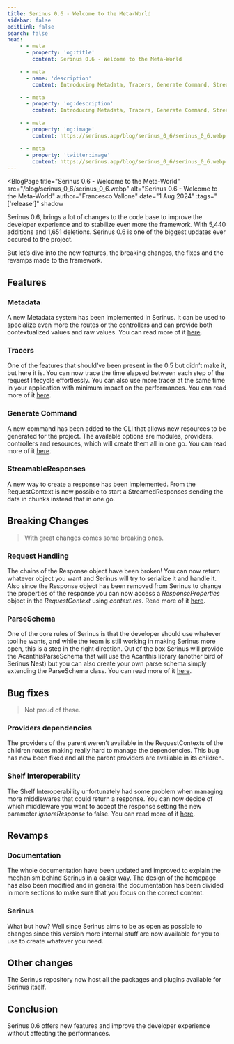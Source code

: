 ```yaml
---
title: Serinus 0.6 - Welcome to the Meta-World
sidebar: false
editLink: false
search: false
head:
    - - meta
      - property: 'og:title'
        content: Serinus 0.6 - Welcome to the Meta-World

    - - meta
      - name: 'description'
        content: Introducing Metadata, Tracers, Generate Command, StreamableResponses, breaking changes, bug fixes, revamps, documentation, and other changes in Serinus 0.6.

    - - meta
      - property: 'og:description'
        content: Introducing Metadata, Tracers, Generate Command, StreamableResponses, breaking changes, bug fixes, revamps, documentation, and other changes in Serinus 0.6.

    - - meta
      - property: 'og:image'
        content: https://serinus.app/blog/serinus_0_6/serinus_0_6.webp

    - - meta
      - property: 'twitter:image'
        content: https://serinus.app/blog/serinus_0_6/serinus_0_6.webp
---
```

<script setup>
	import BlogPage from '../components/blog_page.vue'
</script>

<BlogPage
	title="Serinus 0.6 - Welcome to the Meta-World"
	src="/blog/serinus_0_6/serinus_0_6.webp"
	alt="Serinus 0.6 - Welcome to the Meta-World"
	author="Francesco Vallone"
	date="1 Aug 2024"
  :tags="['release']"
	shadow
>
Serinus 0.6, brings a lot of changes to the code base to improve the developer experience and to stabilize even more the framework. With 5,440 additions and 1,651 deletions. Serinus 0.6 is one of the biggest updates ever occured to the project.

But let’s dive into the new features, the breaking changes, the fixes and the revamps made to the framework.

## Features

### Metadata

A new Metadata system has been implemented in Serinus. It can be used to specialize even more the routes or the controllers and can provide both contextualized values and raw values. You can read more of it [here](/core/metadata.html).

### Tracers

One of the features that should’ve been present in the 0.5 but didn’t make it, but here it is. You can now trace the time elapsed between each step of the request lifecycle effortlessly. You can also use more tracer at the same time in your application with minimum impact on the performances. You can read more of it [here](/core/tracer).

### Generate Command

A new command has been added to the CLI that allows new resources to be generated for the project. The available options are modules, providers, controllers and resources, which will create them all in one go. You can read more of it [here](/techniques/cli/generate.html).

### StreamableResponses

A new way to create a response has been implemented. From the RequestContext is now possible to start a StreamedResponses sending the data in chunks instead that in one go.

## Breaking Changes

> With great changes comes some breaking ones.

### Request Handling

The chains of the Response object have been broken! You can now return whatever object you want and Serinus will try to serialize it and handle it. Also since the Response object has been removed from Serinus to change the properties of the response you can now access a _ResponseProperties_ object in the _RequestContext_ using _context.res_. Read more of it [here](/foundations/request_context.html).

### ParseSchema

One of the core rules of Serinus is that the developer should use whatever tool he wants, and while the team is still working in making Serinus more open, this is a step in the right direction. Out of the box Serinus will provide the AcanthisParseSchema that will use the Acanthis library (another bird of Serinus Nest) but you can also create your own parse schema simply extending the ParseSchema class. You can read more of it [here](/validation/schema.html).

## Bug fixes

> Not proud of these.

### Providers dependencies

The providers of the parent weren’t available in the RequestContexts of the children routes making really hard to manage the dependencies. This bug has now been fixed and all the parent providers are available in its children.

### Shelf Interoperability

The Shelf Interoperability unfortunately had some problem when managing more middlewares that could return a response. You can now decide of which middleware you want to accept the response setting the new parameter _ignoreResponse_ to false. You can read more of it [here](/techniques/shelf_interop.html).

## Revamps

### Documentation

The whole documentation have been updated and improved to explain the mechanism behind Serinus in a easier way. The design of the homepage has also been modified and in general the documentation has been divided in more sections to make sure that you focus on the correct content.

### Serinus

What but how? Well since Serinus aims to be as open as possible to changes since this version more internal stuff are now available for you to use to create whatever you need.

## Other changes

The Serinus repository now host all the packages and plugins available for Serinus itself.

## Conclusion

Serinus 0.6 offers new features and improve the developer experience without affecting the performances.
</BlogPage>
